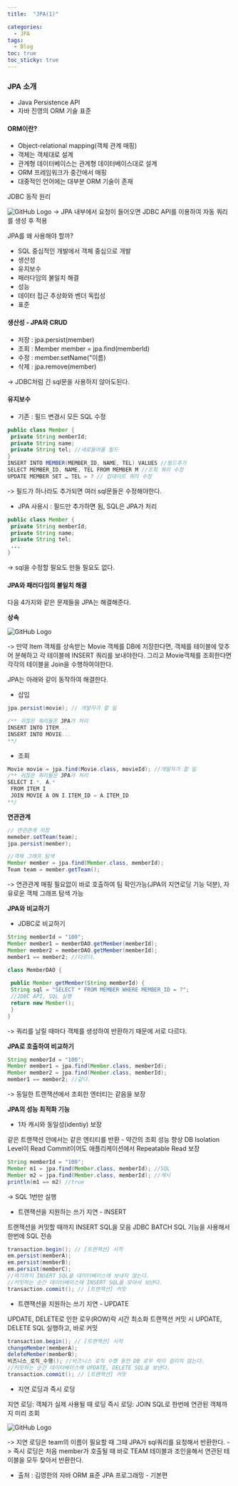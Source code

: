 ```yaml
---
title:  "JPA(1)"

categories:
  - JPA
tags:
  - Blog
toc: true
toc_sticky: true
---
```


### JPA 소개

- Java Persistence API
- 자바 진영의 ORM 기술 표준

#### ORM이란?

- Object-relational mapping(객체 관계 매핑)
- 객체는 객체대로 설계
- 관계형 데이터베이스는 관계형 데이터베이스대로 설계
- ORM 프레임워크가 중간에서 매핑
- 대중적인 언어에는 대부분 ORM 기술이 존재

JDBC 동작 원리

![GitHub Logo](/image/JPA동작원리.png)
-> JPA 내부에서 요청이 들어오면 JDBC API를 이용하여 자동 쿼리를 생성 후 적용

JPA를 왜 사용해야 할까?

- SQL 중심적인 개발에서 객체 중심으로 개발
- 생산성
- 유지보수
- 패러다임의 불일치 해결
- 성능
- 데이터 접근 추상화와 벤더 독립성
- 표준

#### 생산성 - JPA와 CRUD

- 저장 : jpa.persist(member)
- 조회 : Member member = jpa.find(memberId)
- 수정 : member.setName("이름)
- 삭제 : jpa.remove(member)

-> JDBC처럼 긴 sql문을 사용하지 않아도된다.

#### 유지보수 

- 기존 : 필드 변경시 모든 SQL 수정

```java
public class Member {
 private String memberId;
 private String name;
 private String tel; //새로들어올 필드
}
INSERT INTO MEMBER(MEMBER_ID, NAME, TEL) VALUES //필드추가
SELECT MEMBER_ID, NAME, TEL FROM MEMBER M //조회 쿼리 수정
UPDATE MEMBER SET … TEL = ? // 업데이트 쿼리 수정
```
-> 필드가 하나라도 추가되면 여러 sql문들은 수정해야한다.

- JPA 사용시 : 필드만 추가하면 됨, SQL은 JPA가 처리

```java
public class Member {
 private String memberId;
 private String name;
 private String tel;
 ...
}
```
-> sql을 수정할 필요도 만들 필요도 없다.

#### JPA와 패러다임의 불일치 해결

다음 4가지와 같은 문제들을 JPA는 해결해준다.

**상속**

![GitHub Logo](/image/jpa상속.png)

-> 만약 Item 객체를 상속받는 Movie 객체를 DB에 저장한다면, 객체를 테이블에 맞추어 분해하고 각 테이블에 INSERT 쿼리를 보내야한다. 그리고 Movie객체를 조회한다면 각각의 테이블을 Join을 수행하여야한다.

JPA는 아래와 같이 동작하여 해결한다.

- 삽입 

```java
jpa.persist(movie); // 개발자가 할 일

/** 귀찮은 쿼리들은 JPA가 처리
INSERT INTO ITEM...
INSERT INTO MOVIE...
**/

```
- 조회

```java
Movie movie = jpa.find(Movie.class, movieId); //개발자가 할 일
/** 귀찮은 쿼리들은 JPA가 처리
SELECT I.*, A.*
 FROM ITEM I
 JOIN MOVIE A ON I.ITEM_ID = A.ITEM_ID
**/
```

**연관관계**

```java
// 연관관계 저장
memeber.setTeam(team);
jpa.persist(member);

//객체 그래프 탐색
Member member = jpa.find(Member.class, memberId);
Team team = member.getTeam();
```
-> 연관관계 매핑 필요없이 바로 호출하여 팀 확인가능(JPA의 지연로딩 기능 덕분), 자유로운 객체 그래프 탐색 가능

**JPA와 비교하기**

- JDBC로 비교하기
```java
String memberId = "100";
Member member1 = memberDAO.getMember(memberId);
Member member2 = memberDAO.getMember(memberId);
member1 == member2; //다르다.

class MemberDAO {
 
 public Member getMember(String memberId) {
 String sql = "SELECT * FROM MEMBER WHERE MEMBER_ID = ?";
 //JDBC API, SQL 실행
 return new Member();
 }
}
```

-> 쿼리를 날릴 때마다 객체를 생성하여 반환하기 때문에 서로 다르다.

**JPA로 호출하여 비교하기**

```java
String memberId = "100";
Member member1 = jpa.find(Member.class, memberId);
Member member2 = jpa.find(Member.class, memberId);
member1 == member2; //같다.
```
-> 동일한 트랜잭션에서 조회한 엔터티는 같음을 보장

**JPA의 성능 최적화 기능**

- 1차 캐시와 동일성(identiy) 보장

같은 트랜잭션 안에서는 같은 엔티티를 반환 - 약간의 조회 성능 향상
DB Isolation Level이 Read Commit이어도 애플리케이션에서 Repeatable Read 보장
```java
String memberId = "100";
Member m1 = jpa.find(Member.class, memberId); //SQL
Member m2 = jpa.find(Member.class, memberId); //캐시
println(m1 == m2) //true
```
-> SQL 1번만 실행

- 트랜잭션을 지원하는 쓰기 지연 - INSERT

트랜잭션을 커밋할 때까지 INSERT SQL을 모음
JDBC BATCH SQL 기능을 사용해서 한번에 SQL 전송
```java
transaction.begin(); // [트랜잭션] 시작
em.persist(memberA);
em.persist(memberB);
em.persist(memberC);
//여기까지 INSERT SQL을 데이터베이스에 보내지 않는다.
//커밋하는 순간 데이터베이스에 INSERT SQL을 모아서 보낸다.
transaction.commit(); // [트랜잭션] 커밋
```

- 트랜잭션을 지원하는 쓰기 지연 - UPDATE

UPDATE, DELETE로 인한 로우(ROW)락 시간 최소화
트랜잭션 커밋 시 UPDATE, DELETE SQL 실행하고, 바로 커밋
```java
transaction.begin(); // [트랜잭션] 시작
changeMember(memberA); 
deleteMember(memberB); 
비즈니스_로직_수행(); //비즈니스 로직 수행 동안 DB 로우 락이 걸리지 않는다. 
//커밋하는 순간 데이터베이스에 UPDATE, DELETE SQL을 보낸다.
transaction.commit(); // [트랜잭션] 커밋
```

- 지연 로딩과 즉시 로딩

지연 로딩: 객체가 실제 사용될 때 로딩
즉시 로딩: JOIN SQL로 한번에 연관된 객체까지 미리 조회

![GitHub Logo](/image/jpaLoading.png)

-> 지연 로딩은 team의 이름이 필요할 때 그때 JPA가 sql쿼리를 요청해서 반환한다.
-> 즉시 로딩은 처음 member가 호출될 때 바로 TEAM 테이블과 조인을해서 연관된 테이블을 모두 찾아서 반환한다.

- 출처 : 김영한의 자바 ORM 표준 JPA 프로그래밍 - 기본편